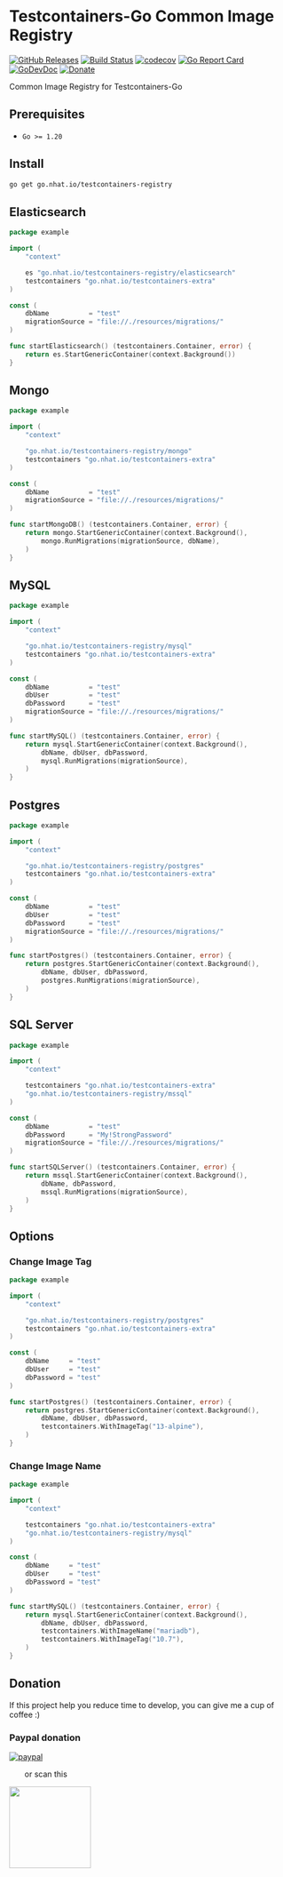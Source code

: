 # Testcontainers-Go Common Image Registry

[![GitHub Releases](https://img.shields.io/github/v/release/nhatthm/testcontainers-go-registry)](https://github.com/nhatthm/testcontainers-go-registry/releases/latest)
[![Build Status](https://github.com/nhatthm/testcontainers-go-registry/actions/workflows/test.yaml/badge.svg)](https://github.com/nhatthm/testcontainers-go-registry/actions/workflows/test.yaml)
[![codecov](https://codecov.io/gh/nhatthm/testcontainers-go-registry/branch/master/graph/badge.svg?token=eTdAgDE2vR)](https://codecov.io/gh/nhatthm/testcontainers-go-registry)
[![Go Report Card](https://goreportcard.com/badge/go.nhat.io/testcontainers-registry)](https://goreportcard.com/report/go.nhat.io/testcontainers-registry)
[![GoDevDoc](https://img.shields.io/badge/dev-doc-00ADD8?logo=go)](https://pkg.go.dev/go.nhat.io/testcontainers-registry)
[![Donate](https://img.shields.io/badge/Donate-PayPal-green.svg)](https://www.paypal.com/donate/?hosted_button_id=PJZSGJN57TDJY)

Common Image Registry for Testcontainers-Go

## Prerequisites

- `Go >= 1.20`

## Install

```bash
go get go.nhat.io/testcontainers-registry
```

## Elasticsearch

```go
package example

import (
	"context"

	es "go.nhat.io/testcontainers-registry/elasticsearch"
	testcontainers "go.nhat.io/testcontainers-extra"
)

const (
	dbName          = "test"
	migrationSource = "file://./resources/migrations/"
)

func startElasticsearch() (testcontainers.Container, error) {
	return es.StartGenericContainer(context.Background())
}
```

## Mongo

```go
package example

import (
	"context"

	"go.nhat.io/testcontainers-registry/mongo"
	testcontainers "go.nhat.io/testcontainers-extra"
)

const (
	dbName          = "test"
	migrationSource = "file://./resources/migrations/"
)

func startMongoDB() (testcontainers.Container, error) {
	return mongo.StartGenericContainer(context.Background(),
		mongo.RunMigrations(migrationSource, dbName),
	)
}
```

## MySQL

```go
package example

import (
	"context"

	"go.nhat.io/testcontainers-registry/mysql"
	testcontainers "go.nhat.io/testcontainers-extra"
)

const (
	dbName          = "test"
	dbUser          = "test"
	dbPassword      = "test"
	migrationSource = "file://./resources/migrations/"
)

func startMySQL() (testcontainers.Container, error) {
	return mysql.StartGenericContainer(context.Background(),
		dbName, dbUser, dbPassword,
		mysql.RunMigrations(migrationSource),
	)
}
```

## Postgres

```go
package example

import (
	"context"

	"go.nhat.io/testcontainers-registry/postgres"
	testcontainers "go.nhat.io/testcontainers-extra"
)

const (
	dbName          = "test"
	dbUser          = "test"
	dbPassword      = "test"
	migrationSource = "file://./resources/migrations/"
)

func startPostgres() (testcontainers.Container, error) {
	return postgres.StartGenericContainer(context.Background(),
		dbName, dbUser, dbPassword,
		postgres.RunMigrations(migrationSource),
	)
}
```

## SQL Server

```go
package example

import (
	"context"

	testcontainers "go.nhat.io/testcontainers-extra"
	"go.nhat.io/testcontainers-registry/mssql"
)

const (
	dbName          = "test"
	dbPassword      = "My!StrongPassword"
	migrationSource = "file://./resources/migrations/"
)

func startSQLServer() (testcontainers.Container, error) {
	return mssql.StartGenericContainer(context.Background(),
		dbName, dbPassword,
		mssql.RunMigrations(migrationSource),
	)
}
```

## Options

### Change Image Tag

```go
package example

import (
	"context"

	"go.nhat.io/testcontainers-registry/postgres"
	testcontainers "go.nhat.io/testcontainers-extra"
)

const (
	dbName     = "test"
	dbUser     = "test"
	dbPassword = "test"
)

func startPostgres() (testcontainers.Container, error) {
	return postgres.StartGenericContainer(context.Background(),
		dbName, dbUser, dbPassword,
		testcontainers.WithImageTag("13-alpine"),
	)
}
```

### Change Image Name

```go
package example

import (
	"context"

	testcontainers "go.nhat.io/testcontainers-extra"
	"go.nhat.io/testcontainers-registry/mysql"
)

const (
	dbName     = "test"
	dbUser     = "test"
	dbPassword = "test"
)

func startMySQL() (testcontainers.Container, error) {
	return mysql.StartGenericContainer(context.Background(),
		dbName, dbUser, dbPassword,
		testcontainers.WithImageName("mariadb"),
		testcontainers.WithImageTag("10.7"),
	)
}
```

## Donation

If this project help you reduce time to develop, you can give me a cup of coffee :)

### Paypal donation

[![paypal](https://www.paypalobjects.com/en_US/i/btn/btn_donateCC_LG.gif)](https://www.paypal.com/donate/?hosted_button_id=PJZSGJN57TDJY)

&nbsp;&nbsp;&nbsp;&nbsp;&nbsp;&nbsp;&nbsp;or scan this

<img src="https://user-images.githubusercontent.com/1154587/113494222-ad8cb200-94e6-11eb-9ef3-eb883ada222a.png" width="147px" />
